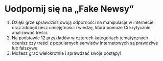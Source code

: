 # Uodpornij się na „Fake Newsy”

1. Dzięki grze sprawdzisz swoją odporności na manipulacje w internecie oraz zdobędziesz umiejętności i wiedzę, która pomoże Ci krytycznie analizować treści.
2. Na podstawie 12 przykładów w czterech kategoriach tematycznych ocenisz czy treści z popularnych serwisów internetowych są prawdziwe lub fałszywe.
3. Możesz grać wielokrotnie i sprawdzać swoje postępy!
